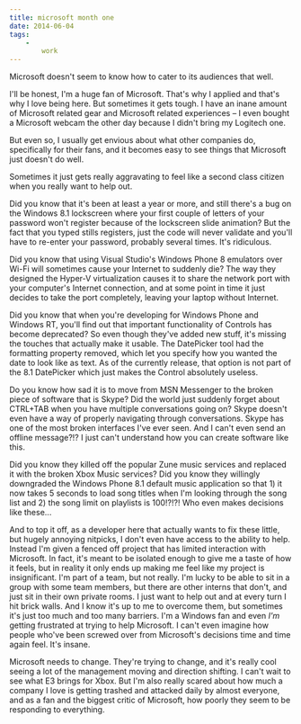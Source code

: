 ```yaml
---
title: microsoft month one
date: 2014-06-04
tags:
    -
        work
---
```


Microsoft doesn't seem to know how to cater to its audiences that well.

I'll be honest, I'm a huge fan of Microsoft. That's why I applied and that's why I love being here. But sometimes it gets tough. I have an inane amount of Microsoft related gear and Microsoft related experiences &ndash; I even bought a Microsoft webcam the other day because I didn't bring my Logitech one.

But even so, I usually get envious about what other companies do, specifically for their fans, and it becomes easy to see things that Microsoft just doesn't do well.

Sometimes it just gets really aggravating to feel like a second class citizen when you really want to help out.

Did you know that it's been at least a year or more, and still there's a bug on the Windows 8.1 lockscreen where your first couple of letters of your password won't register because of the lockscreen slide animation? But the fact that you typed stills registers, just the code will never validate and you'll have to re-enter your password, probably several times. It's ridiculous.

Did you know that using Visual Studio's Windows Phone 8 emulators over Wi-Fi will sometimes cause your Internet to suddenly die? The way they designed the Hyper-V virtualization causes it to share the network port with your computer's Internet connection, and at some point in time it just decides to take the port completely, leaving your laptop without Internet.

Did you know that when you're developing for Windows Phone and Windows RT, you'll find out that important functionality of Controls has become deprecated? So even though they've added new stuff, it's missing the touches that actually make it usable. The DatePicker tool had the formatting property removed, which let you specify how you wanted the date to look like as text. As of the currently release, that option is not part of the 8.1 DatePicker which just makes the Control absolutely useless.

Do you know how sad it is to move from MSN Messenger to the broken piece of software that is Skype? Did the world just suddenly forget about CTRL+TAB when you have multiple conversations going on? Skype doesn't even have a way of properly navigating through conversations. Skype has one of the most broken interfaces I've ever seen. And I can't even send an offline message?!? I just can't understand how you can create software like this.

Did you know they killed off the popular Zune music services and replaced it with the broken Xbox Music services? Did you know they willingly downgraded the Windows Phone 8.1 default music application so that 1) it now takes 5 seconds to load song titles when I'm looking through the song list and 2) the song limit on playlists is 100!?!?! Who even makes decisions like these...

And to top it off, as a developer here that actually wants to fix these little, but hugely annoying nitpicks, I don't even have access to the ability to help. Instead I'm given a fenced off project that has limited interaction with Microsoft. In fact, it's meant to be isolated enough to give me a taste of how it feels, but in reality it only ends up making me feel like my project is insignificant. I'm part of a team, but not really. I'm lucky to be able to sit in a group with some team members, but there are other interns that don't, and just sit in their own private rooms. I just want to help out and at every turn I hit brick walls. And I know it's up to me to overcome them, but sometimes it's just too much and too many barriers. I'm a Windows fan and even *I'm* getting frustrated at trying to help Microsoft. I can't even imagine how people who've been screwed over from Microsoft's decisions time and time again feel. It's insane.

Microsoft needs to change. They're trying to change, and it's really cool seeing a lot of the management moving and direction shifting. I can't wait to see what E3 brings for Xbox. But I'm also really scared about how much a company I love is getting trashed and attacked daily by almost everyone, and as a fan and the biggest critic of Microsoft, how poorly they seem to be responding to everything.
